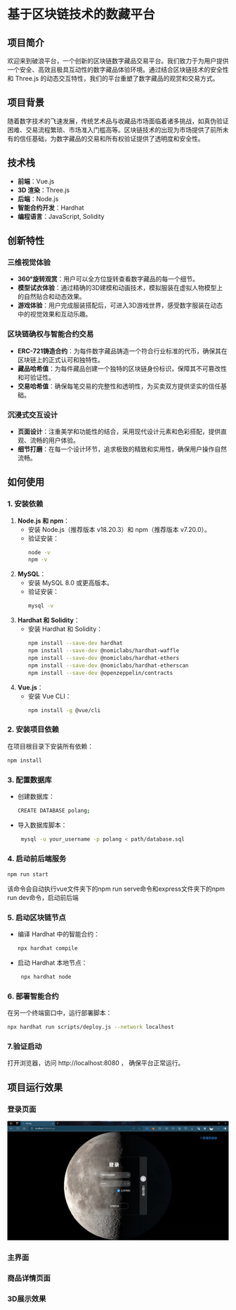 # 基于区块链技术的数藏平台

## 项目简介
欢迎来到破浪平台，一个创新的区块链数字藏品交易平台。我们致力于为用户提供一个安全、高效且极具互动性的数字藏品体验环境。通过结合区块链技术的安全性和 Three.js 的动态交互特性，我们的平台重塑了数字藏品的观赏和交易方式。

## 项目背景
随着数字技术的飞速发展，传统艺术品与收藏品市场面临着诸多挑战，如真伪验证困难、交易流程繁琐、市场准入门槛高等。区块链技术的出现为市场提供了前所未有的信任基础，为数字藏品的交易和所有权验证提供了透明度和安全性。

## 技术栈
- **前端**：Vue.js
- **3D 渲染**：Three.js
- **后端**：Node.js
- **智能合约开发**：Hardhat
- **编程语言**：JavaScript, Solidity

## 创新特性
### 三维视觉体验
- **360°旋转观赏**：用户可以全方位旋转查看数字藏品的每一个细节。
- **模型试衣体验**：通过精确的3D建模和动画技术，模拟服装在虚拟人物模型上的自然贴合和动态效果。
- **游戏体验**：用户完成服装搭配后，可进入3D游戏世界，感受数字服装在动态中的视觉效果和互动乐趣。

### 区块链确权与智能合约交易
- **ERC-721铸造合约**：为每件数字藏品铸造一个符合行业标准的代币，确保其在区块链上的正式认可和独特性。
- **藏品哈希值**：为每件藏品创建一个独特的区块链身份标识，保障其不可篡改性和可验证性。
- **交易哈希值**：确保每笔交易的完整性和透明性，为买卖双方提供坚实的信任基础。

### 沉浸式交互设计
- **页面设计**：注重美学和功能性的结合，采用现代设计元素和色彩搭配，提供直观、流畅的用户体验。
- **细节打磨**：在每一个设计环节，追求极致的精致和实用性，确保用户操作自然流畅。

## 如何使用
### 1. 安装依赖
1. **Node.js 和 npm**：
   - 安装 Node.js（推荐版本 v18.20.3）和 npm（推荐版本 v7.20.0）。
   - 验证安装：
     ```bash
     node -v
     npm -v
     ```
2. **MySQL**：
   - 安装 MySQL 8.0 或更高版本。
   - 验证安装：
     ```bash
     mysql -v
     ```
3. **Hardhat 和 Solidity**：
   - 安装 Hardhat 和 Solidity：
     ```bash
     npm install --save-dev hardhat
     npm install --save-dev @nomiclabs/hardhat-waffle
     npm install --save-dev @nomiclabs/hardhat-ethers
     npm install --save-dev @nomiclabs/hardhat-etherscan
     npm install --save-dev @openzeppelin/contracts
     ```
4. **Vue.js**：
   - 安装 Vue CLI：
     ```bash
     npm install -g @vue/cli
     ```
### 2. 安装项目依赖
   在项目根目录下安装所有依赖：
   ```bash
   npm install
   ```
### 3. 配置数据库
   - 创建数据库：
      ```bash
      CREATE DATABASE polang;
      ```
   - 导入数据库脚本：
      ```bash
       mysql -u your_username -p polang < path/database.sql
      ```
### 4. 启动前后端服务
   ```bash
   npm run start
   ```
   该命令会自动执行vue文件夹下的npm run serve命令和express文件夹下的npm run dev命令，启动前后端
### 5.  启动区块链节点
- 编译 Hardhat 中的智能合约：
   ```bash
   npx hardhat compile
   ```
- 启动 Hardhat 本地节点：
   ```bash
    npx hardhat node
   ```
### 6. 部署智能合约
在另一个终端窗口中，运行部署脚本：
   ```bash
   npx hardhat run scripts/deploy.js --network localhost
   ```
### 7.验证启动
打开浏览器，访问 http://localhost:8080 ， 确保平台正常运行。

## 项目运行效果
### 登录页面
![登录页面](screenshots/login.png)
### 主界面

### 商品详情页面

### 3D展示效果

